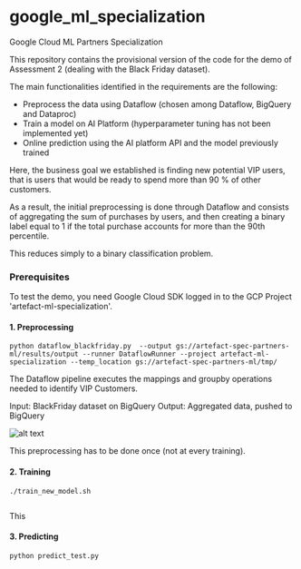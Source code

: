 # google_ml_specialization
Google Cloud ML Partners Specialization

This repository contains the provisional version of the code for the demo of Assessment 2 (dealing with the Black Friday dataset).

The main functionalities identified in the requirements are the following:

* Preprocess the data using Dataflow (chosen among Dataflow, BigQuery and Dataproc)
* Train a model on AI Platform (hyperparameter tuning has not been implemented yet)
* Online prediction using the AI platform API and the model previously trained


Here, the business goal we established is finding new potential VIP users, that is users that would be ready to spend more than 90 % of other customers.

As a result, the initial preprocessing is done through Dataflow and consists of aggregating the sum of purchases by users, and then creating a binary label equal to 1 if the total purchase accounts for more than the 90th percentile.

This reduces simply to a binary classification problem.

### Prerequisites

To test the demo, you need Google Cloud SDK logged in to the GCP Project 'artefact-ml-specialization'.

#### 1. Preprocessing

```
python dataflow_blackfriday.py  --output gs://artefact-spec-partners-ml/results/output --runner DataflowRunner --project artefact-ml-specialization --temp_location gs://artefact-spec-partners-ml/tmp/
```
The Dataflow pipeline executes the mappings and groupby operations needed to identify VIP Customers.

Input: BlackFriday dataset on BigQuery
Output: Aggregated data, pushed to BigQuery

![alt text](https://drive.google.com/file/d/1FQ_Z080exLG8cI0PFxln7nNIBzQEfaWo/view)


This preprocessing has to be done once (not at every training).

#### 2. Training

```
./train_new_model.sh 


```
This 
#### 3. Predicting

```
python predict_test.py
```

